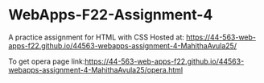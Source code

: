 # WebApps-F22-Assignment-4
A practice assignment for HTML with CSS
Hosted at: https://44-563-web-apps-f22.github.io/44563-webapps-assignment-4-MahithaAvula25/

To get opera page link:https://44-563-web-apps-f22.github.io/44563-webapps-assignment-4-MahithaAvula25/opera.html